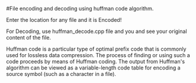 #File encoding and decoding using huffman code algorithm.

Enter the location for any file and it is Encoded!

For Decoding, use huffman_decode.cpp file and you and see your original content of the file.

Huffman code is a particular type of optimal prefix code that is commonly used for lossless data compression. The process of finding or using such a code proceeds by means of Huffman coding. The output from Huffman's algorithm can be viewed as a variable-length code table for encoding a source symbol (such as a character in a file). 